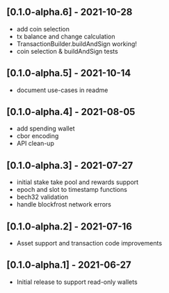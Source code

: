 ## [0.1.0-alpha.6] - 2021-10-28

* add coin selection
* tx balance and change calculation
* TransactionBuilder.buildAndSign working!
* coin selection & buildAndSign tests

## [0.1.0-alpha.5] - 2021-10-14

* document use-cases in readme

## [0.1.0-alpha.4] - 2021-08-05

* add spending wallet
* cbor encoding
* API clean-up

## [0.1.0-alpha.3] - 2021-07-27

* initial stake take pool and rewards support
* epoch and slot to timestamp functions
* bech32 validation
* handle blockfrost network errors

## [0.1.0-alpha.2] - 2021-07-16

* Asset support and transaction code improvements

## [0.1.0-alpha.1] - 2021-06-27

* Initial release to support read-only wallets
